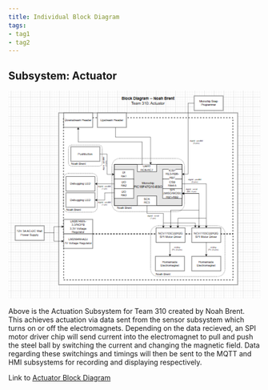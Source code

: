 ```yaml
---
title: Individual Block Diagram
tags:
- tag1
- tag2
---
```


## Subsystem: Actuator

![Block Diagram](https://github.com/NBrentASU/NBrent/blob/main/BlockDiaActu.PNG?raw=true)

Above is the Actuation Subsystem for Team 310 created by Noah Brent. This achieves actuation via data sent from the sensor subsystem which turns on or off the electromagnets. Depending on the data recieved, an SPI motor driver chip will send current into the electromagnet to pull and push the steel ball by switching the current and changing the magnetic field. Data regarding these switchings and timings will then be sent to the MQTT and HMI subsystems for recording and displaying respectively.

Link to [Actuator Block Diagram](https://drive.google.com/file/d/1WcJ86UYoO9e4S2_K3oaGFfPS9JR9rR2P/view?usp=sharing)
